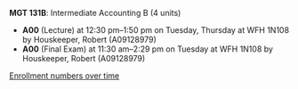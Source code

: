 **MGT 131B**: Intermediate Accounting B (4 units)

- **A00** (Lecture) at 12:30 pm–1:50 pm on Tuesday, Thursday at WFH 1N108 by Houskeeper, Robert (A09128979)
- **A00** (Final Exam) at 11:30 am–2:29 pm on Tuesday at WFH 1N108 by Houskeeper, Robert (A09128979)

[Enrollment numbers over time](./MGT131B.tsv)
